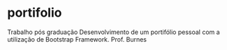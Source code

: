 # portifolio
Trabalho pós graduação
Desenvolvimento de um portifólio pessoal com a utilização de Bootstrap Framework.
Prof. Burnes
